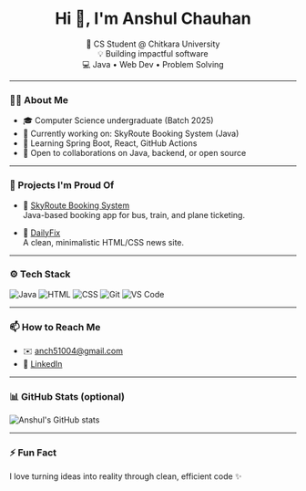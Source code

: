 <h1 align="center">Hi 👋, I'm Anshul Chauhan</h1>
<p align="center">
  🚀 CS Student @ Chitkara University <br>
  💡 Building impactful software <br>
  💻 Java • Web Dev • Problem Solving
</p>

---

### 🧑‍💻 About Me

- 🎓 Computer Science undergraduate (Batch 2025)
- 🔭 Currently working on: SkyRoute Booking System (Java)
- 🌱 Learning Spring Boot, React, GitHub Actions
- 🤝 Open to collaborations on Java, backend, or open source

---

### 💼 Projects I'm Proud Of

- 🎫 [SkyRoute Booking System](#)  
  Java-based booking app for bus, train, and plane ticketing.

- 📰 [DailyFix](https://github.com/anshul-chauhan2004/DailyFix)  
  A clean, minimalistic HTML/CSS news site.

---

### ⚙️ Tech Stack

![Java](https://img.shields.io/badge/Java-ED8B00?style=flat-square&logo=java&logoColor=white)
![HTML](https://img.shields.io/badge/HTML5-E34F26?style=flat-square&logo=html5&logoColor=white)
![CSS](https://img.shields.io/badge/CSS3-1572B6?style=flat-square&logo=css3&logoColor=white)
![Git](https://img.shields.io/badge/Git-F05032?style=flat-square&logo=git&logoColor=white)
![VS Code](https://img.shields.io/badge/VS%20Code-007ACC?style=flat-square&logo=visual-studio-code&logoColor=white)

---

### 📫 How to Reach Me

- ✉️ anch51004@gmail.com
- 💼 [LinkedIn](https://linkedin.com/in/anshul-chauhan-16a08b264)

---

### 📊 GitHub Stats (optional)

![Anshul's GitHub stats](https://github-readme-stats.vercel.app/api?username=anshul-chauhan2004&show_icons=true&theme=tokyonight)

---

### ⚡ Fun Fact
I love turning ideas into reality through clean, efficient code ✨

